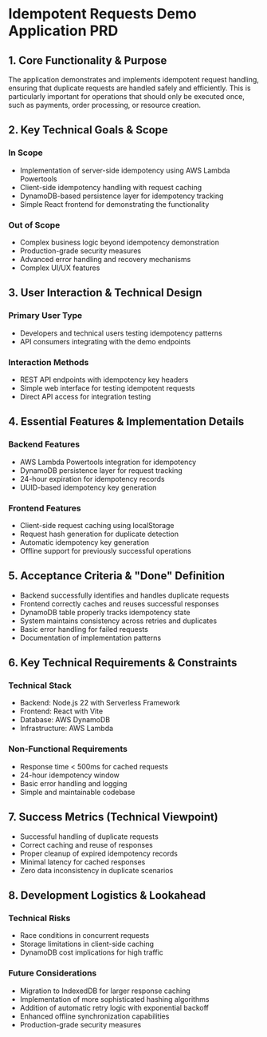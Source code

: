 # Idempotent Requests Demo Application PRD

## 1. Core Functionality & Purpose
The application demonstrates and implements idempotent request handling, ensuring that duplicate requests are handled safely and efficiently. This is particularly important for operations that should only be executed once, such as payments, order processing, or resource creation.

## 2. Key Technical Goals & Scope
### In Scope
- Implementation of server-side idempotency using AWS Lambda Powertools
- Client-side idempotency handling with request caching
- DynamoDB-based persistence layer for idempotency tracking
- Simple React frontend for demonstrating the functionality

### Out of Scope
- Complex business logic beyond idempotency demonstration
- Production-grade security measures
- Advanced error handling and recovery mechanisms
- Complex UI/UX features

## 3. User Interaction & Technical Design
### Primary User Type
- Developers and technical users testing idempotency patterns
- API consumers integrating with the demo endpoints

### Interaction Methods
- REST API endpoints with idempotency key headers
- Simple web interface for testing idempotent requests
- Direct API access for integration testing

## 4. Essential Features & Implementation Details
### Backend Features
- AWS Lambda Powertools integration for idempotency
- DynamoDB persistence layer for request tracking
- 24-hour expiration for idempotency records
- UUID-based idempotency key generation

### Frontend Features
- Client-side request caching using localStorage
- Request hash generation for duplicate detection
- Automatic idempotency key generation
- Offline support for previously successful operations

## 5. Acceptance Criteria & "Done" Definition
- Backend successfully identifies and handles duplicate requests
- Frontend correctly caches and reuses successful responses
- DynamoDB table properly tracks idempotency state
- System maintains consistency across retries and duplicates
- Basic error handling for failed requests
- Documentation of implementation patterns

## 6. Key Technical Requirements & Constraints
### Technical Stack
- Backend: Node.js 22 with Serverless Framework
- Frontend: React with Vite
- Database: AWS DynamoDB
- Infrastructure: AWS Lambda

### Non-Functional Requirements
- Response time < 500ms for cached requests
- 24-hour idempotency window
- Basic error handling and logging
- Simple and maintainable codebase

## 7. Success Metrics (Technical Viewpoint)
- Successful handling of duplicate requests
- Correct caching and reuse of responses
- Proper cleanup of expired idempotency records
- Minimal latency for cached responses
- Zero data inconsistency in duplicate scenarios

## 8. Development Logistics & Lookahead
### Technical Risks
- Race conditions in concurrent requests
- Storage limitations in client-side caching
- DynamoDB cost implications for high traffic

### Future Considerations
- Migration to IndexedDB for larger response caching
- Implementation of more sophisticated hashing algorithms
- Addition of automatic retry logic with exponential backoff
- Enhanced offline synchronization capabilities
- Production-grade security measures 